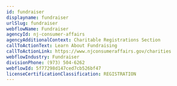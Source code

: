 ```yaml
---
id: fundraiser
displayname: fundraiser
urlSlug: fundraiser
webflowName: Fundraiser
agencyId: nj-consumer-affairs
agencyAdditionalContext: Charitable Registrations Section
callToActionText: Learn About Fundraising
callToActionLink: https://www.njconsumeraffairs.gov/charities
webflowIndustry: Fundraiser
divisionPhone: (973) 504-6262
webflowId: 5f77298d147ced7cb526bf47
licenseCertificationClassification: REGISTRATION
---
```

